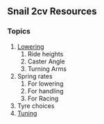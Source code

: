 ## Snail 2cv Resources

### Topics
1. [Lowering](lowering)
   1. Ride heights
   1. Caster Angle
   1. Turning Arms
2. Spring rates
   1. For lowering
   1. For handling
   1. For Racing
1. Tyre choices
1. [Tuning](tuning)
